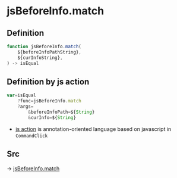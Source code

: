 # jsBeforeInfo.match

## Definition

```js.js
function jsBeforeInfo.match(
	${beforeInfoPathString},
	${curInfoString},
) -> isEqual
```


## Definition by js action

```js.js
var=isEqual
	?func=jsBeforeInfo.match
	?args=
		&beforeInfoPath=${String}
		&curInfo=${String}
```

- [js action](#) is annotation-oriented language based on javascript in `CommandClick`



## Src

-> [jsBeforeInfo.match](https://github.com/puutaro/CommandClick/blob/master/app/src/main/java/com/puutaro/commandclick/fragment_lib/terminal_fragment/js_interface/judge/JsBeforeInfo.kt#L12)


